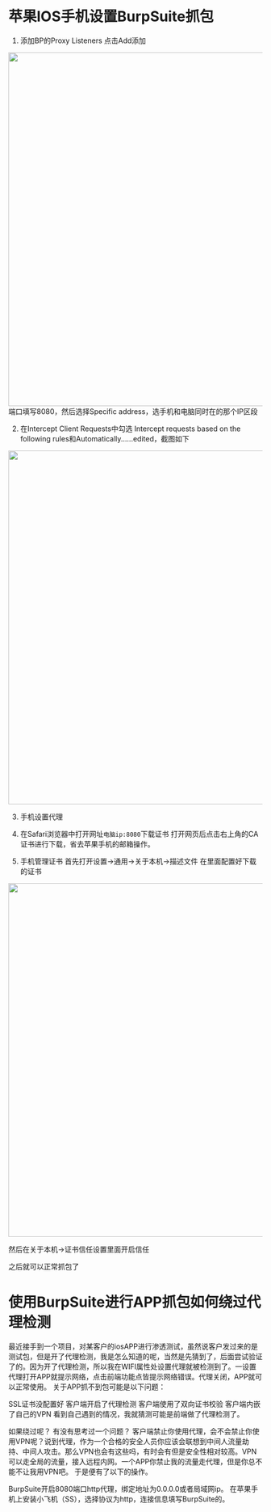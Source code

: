 # 苹果IOS手机设置BurpSuite抓包
1. 添加BP的Proxy Listeners
点击Add添加
<img src="https://gitee.com/NaisWang/images/raw/master/img/20210607221913.png" width="700px"/>
端口填写8080，然后选择Specific address，选手机和电脑同时在的那个IP区段

2. 在Intercept Client Requests中勾选
Intercept requests based on the following rules和Automatically......edited，截图如下
<img src="https://gitee.com/NaisWang/images/raw/master/img/20210607221947.png" width="700px"/>

3. 手机设置代理

4. 在Safari浏览器中打开网址`电脑ip:8080`下载证书
打开网页后点击右上角的CA证书进行下载，省去苹果手机的邮箱操作。

5. 手机管理证书
首先打开设置->通用->关于本机->描述文件
在里面配置好下载的证书
<img src="https://gitee.com/NaisWang/images/raw/master/img/20210607222013.png" width="700px"/>

然后在关于本机->证书信任设置里面开启信任

之后就可以正常抓包了

# 使用BurpSuite进行APP抓包如何绕过代理检测
最近接手到一个项目，对某客户的iosAPP进行渗透测试，虽然说客户发过来的是测试包，但是开了代理检测，我是怎么知道的呢，当然是先猜到了，后面尝试验证了的。因为开了代理检测，所以我在WIFI属性处设置代理就被检测到了。一设置代理打开APP就提示网络，点击前端功能点皆提示网络错误。代理关闭，APP就可以正常使用。
关于APP抓不到包可能是以下问题：

SSL证书没配置好
客户端开启了代理检测
客户端使用了双向证书校验
客户端内嵌了自己的VPN
看到自己遇到的情况，我就猜测可能是前端做了代理检测了。

如果绕过呢？
有没有思考过一个问题？
客户端禁止你使用代理，会不会禁止你使用VPN呢？说到代理，作为一个合格的安全人员你应该会联想到中间人流量劫持、中间人攻击。那么VPN也会有这些吗，有时会有但是安全性相对较高。VPN可以走全局的流量，接入远程内网。一个APP你禁止我的流量走代理，但是你总不能不让我用VPN吧。
于是便有了以下的操作。

BurpSuite开启8080端口http代理，绑定地址为0.0.0.0或者局域网ip。
在苹果手机上安装小飞机（SS），选择协议为http，连接信息填写BurpSuite的。
